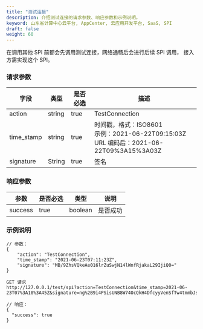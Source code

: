 ```yaml
---
title: "测试连接"
description: 介绍测试连接的请求参数、响应参数和示例说明。
keyword: 山东省计算中心云平台, AppCenter, 云应用开发平台, SaaS, SPI
draft: false
weight: 60
---
```


在调用其他 SPI 前都会先调用测试连接，网络通畅后会进行后续 SPI 调用， 接入方需实现这个 SPI。

### 请求参数

| 字段       | 类型   | 是否必选 | 描述                                                         |
| ---------- | ------ | -------- | ------------------------------------------------------------ |
| action     | string | true     | TestConnection                                               |
| time_stamp | string | true     | 时间戳，格式：ISO8601<br />示例：2021-06-22T09:15:03Z<br />URL 编码后：2021-06-22T09%3A15%3A03Z |
| signature  | String | true     | 签名                                                         |

### 响应参数

| 参数    | 是否必选 | 类型    | 说明     |
| ------- | -------- | ------- | -------- |
| success | true     | boolean | 是否成功 |

### 示例说明

```
// 参数：
{
    "action": "TestConnection",
    "time_stamp": "2021-06-23T07:11:23Z",
    "signature": "MB/9ZhsVQkeAe016lrZuSwjN14lWnfRjakaL29IjiQ0="
}
```

```
GET 请求
http://127.0.0.1/test/spi?action=TestConnection&time_stamp=2021-06-23T07%3A10%3A45Z&signature=ng%2B9i4PSisUNB8W74OcQkH4DfcyyVenSfTw4tmmbJso%3D
```

```
// 响应：
{
  "success": true
}
```
